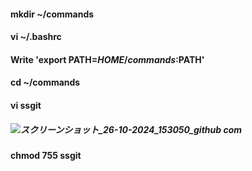 #### mkdir ~/commands ####
#### vi ~/.bashrc ####
#### Write 'export PATH=$HOME/commands:$PATH' ####
#### cd ~/commands ####
#### vi ssgit ####
##### ![スクリーンショット_26-10-2024_153050_github com](https://github.com/user-attachments/assets/635d777b-2d2c-4e53-8373-be778ed6bf8e)
 #####
#### chmod 755 ssgit ####
